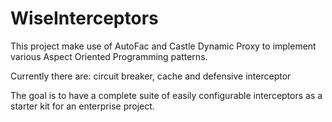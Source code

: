 # WiseInterceptors

This project make use of AutoFac and Castle Dynamic Proxy to implement various Aspect Oriented Programming patterns.

Currently there are: circuit breaker, cache and defensive interceptor

The goal is to have a complete suite of easily configurable interceptors as a starter kit for an enterprise project.
